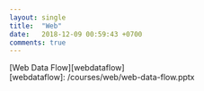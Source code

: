 ```yaml
---
layout: single
title:  "Web"
date:   2018-12-09 00:59:43 +0700
comments: true
---
```


[Web Data Flow][webdataflow]  
[webdataflow]: /courses/web/web-data-flow.pptx
